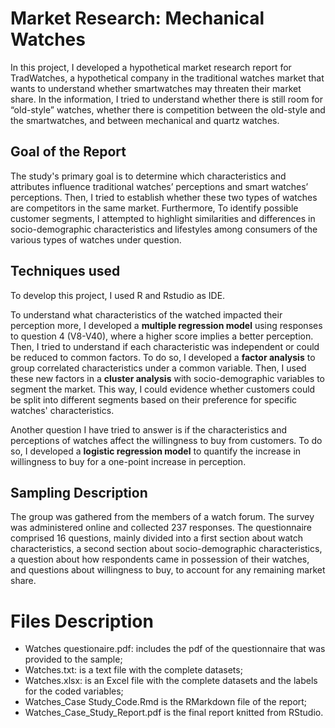 # Market Research: Mechanical Watches
In this project, I developed a hypothetical market research report for TradWatches, a hypothetical company in the traditional watches market that wants to understand whether smartwatches may threaten their market share. In the information, I tried to understand whether there is still room for “old-style” watches, whether there is competition between the old-style and the smartwatches, and between mechanical and quartz watches. 

## Goal of the Report
The study's primary goal is to determine which characteristics and attributes influence traditional watches’ perceptions and smart watches’ perceptions. Then, I tried to establish whether these two types of watches are competitors in the same market. Furthermore, To identify possible customer segments, I attempted to highlight similarities and differences in socio-demographic characteristics and lifestyles among consumers of the various types of watches under question.

## Techniques used
To develop this project, I used R and Rstudio as IDE. 

To understand what characteristics of the watched impacted their perception more, I developed a **multiple regression model** using responses to question 4 (V8-V40), where a higher score implies a better perception. 
Then, I tried to understand if each characteristic was independent or could be reduced to common factors. To do so, I developed a **factor analysis** to group correlated characteristics under a common variable. Then, I used these new factors in a **cluster analysis** with socio-demographic variables to segment the market. This way, I could evidence whether customers could be split into different segments based on their preference for specific watches' characteristics. 

Another question I have tried to answer is if the characteristics and perceptions of watches affect the willingness to buy from customers. To do so, I developed a **logistic regression model** to quantify the increase in willingness to buy for a one-point increase in perception. 


## Sampling Description
The group was gathered from the members of a watch forum. The survey was administered online and collected 237 responses. The questionnaire comprised 16 questions, mainly divided into a first section about watch characteristics, a second section about socio-demographic characteristics, a question about how respondents came in possession of their watches, and questions about willingness to buy, to account for any remaining market share.

# Files Description
* Watches questionaire.pdf: includes the pdf of the questionnaire that was provided to the sample;
* Watches.txt: is a text file with the complete datasets;
* Watches.xlsx: is an Excel file with the complete datasets and the labels for the coded variables;
* Watches_Case Study_Code.Rmd is the RMarkdown file of the report;
* Watches_Case_Study_Report.pdf is the final report knitted from RStudio.
